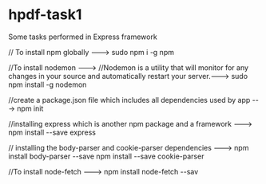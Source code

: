 # hpdf-task1
Some tasks performed in Express framework

// To install npm globally --->
sudo npm i -g npm

//To install nodemon --->
//Nodemon is a utility that will monitor for any changes in your source and automatically restart your server.--->
sudo npm install -g nodemon

//create a package.json file which includes all dependencies used by app --->
npm init

//installing express which is another npm package and a framework --->
npm install --save express

// installing the body-parser and cookie-parser dependencies --->
npm install body-parser --save
npm install --save cookie-parser

//To install node-fetch --->
npm install node-fetch --sav
